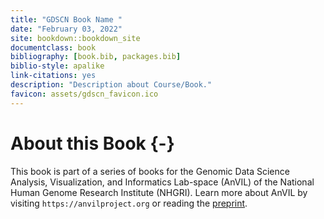 ```yaml
---
title: "GDSCN Book Name "
date: "February 03, 2022"
site: bookdown::bookdown_site
documentclass: book
bibliography: [book.bib, packages.bib]
biblio-style: apalike
link-citations: yes
description: "Description about Course/Book."
favicon: assets/gdscn_favicon.ico
---
```





# About this Book {-}

This book is part of a series of books for the Genomic Data Science Analysis, Visualization, and Informatics Lab-space (AnVIL) of the National Human Genome Research Institute (NHGRI). Learn more about AnVIL by visiting `https://anvilproject.org` or reading the [preprint](https://www.biorxiv.org/content/10.1101/2021.04.22.436044v1).

